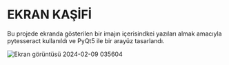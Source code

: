 <h1>EKRAN KAŞİFİ</h1>
<p>
  Bu projede ekranda gösterilen bir imajın içerisindkei yazıları almak amacıyla pytesseract kullanıldı ve PyQt5 ile bir arayüz tasarlandı. 
</p>

![Ekran görüntüsü 2024-02-09 035604](https://user-images.githubusercontent.com/126356802/221379671-243ad354-9a81-46c4-96b8-28702073472c.jpg)
